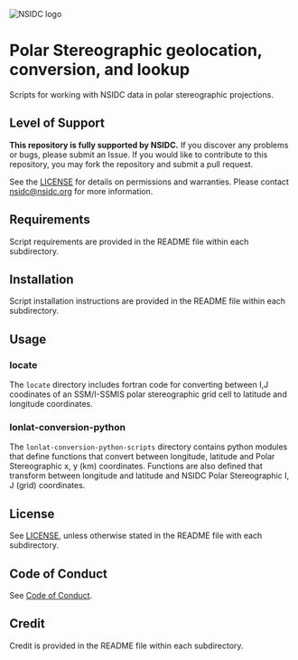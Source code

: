![NSIDC logo](/images/NSIDC_logo_2018_poster-1.png)

# Polar Stereographic geolocation, conversion, and lookup

Scripts for working with NSIDC data in polar stereographic projections.

## Level of Support

<b>This repository is fully supported by NSIDC.</b> If you discover any problems or
bugs, please submit an Issue. If you would like to contribute to this
repository, you may fork the repository and submit a pull request.

See the [LICENSE](LICENSE) for details on permissions and warranties. Please
contact nsidc@nsidc.org for more information.

## Requirements

Script requirements are provided in the README file within each subdirectory.


## Installation

Script installation instructions are provided in the README file within each subdirectory.

## Usage

### locate

The `locate` directory includes fortran code for converting between I,J
coodinates of an SSM/I-SSMIS polar stereographic grid cell to latitude and longitude coordinates.

### lonlat-conversion-python

The `lonlat-conversion-python-scripts` directory contains python modules that
define functions that convert between longitude, latitude and Polar
Stereographic x, y (km) coordinates. Functions are also defined that transform
between longitude and latitude and NSIDC Polar Stereographic I, J (grid)
coordinates.

## License

See [LICENSE](LICENSE), unless otherwise stated in the README file with each subdirectory.

## Code of Conduct

See [Code of Conduct](CODE_OF_CONDUCT.md).

## Credit

Credit is provided in the README file within each subdirectory.
